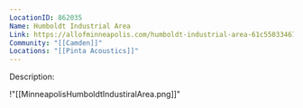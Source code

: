 ```yaml
---
LocationID: 862035
Name: Humboldt Industrial Area
Link: https://allofminneapolis.com/humboldt-industrial-area-61c55033467c
Community: "[[Camden]]"
Locations: "[[Pinta Acoustics]]"
---
```


Description:


!"[[MinneapolisHumboldtIndustiralArea.png]]"